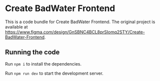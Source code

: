 
  # Create BadWater Frontend

  This is a code bundle for Create BadWater Frontend. The original project is available at https://www.figma.com/design/GnSBNC4BCL8prSIomq2STY/Create-BadWater-Frontend.

  ## Running the code

  Run `npm i` to install the dependencies.

  Run `npm run dev` to start the development server.
  